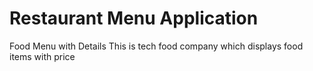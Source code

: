 # Restaurant Menu Application

Food Menu with Details
This is tech food company which displays food items with price
